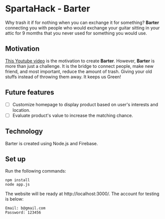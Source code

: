 # SpartaHack - Barter

Why trash it if for nothing when you can exchange it for something? **Barter** connecting you with people who would exchange your guitar sitting in your attic for 9 momths that you never used for something you would use.

## Motivation

[This Youtube video](https://www.youtube.com/watch?v=Gxb3L8d0UtY) is the motivation to create **Barter**. However, **Barter** is more than just a challenge. It is the bridge to connect people, make new friend, and most important, reduce the amount of trash. Giving your old stuffs instead of throwing them away. It keeps us Green!

## Future features

- [ ] Customize homepage to display product based on user's interests and location.
- [ ] Evaluate product's value to increase the matching chance.

## Technology

Barter is created using Node.js and Firebase.

## Set up

Run the following commands:

```
npm install
node app.js
```

The website will be ready at http://localhost:3000/. The account for testing is below:

```
Email: b@gmail.com
Password: 123456
```
